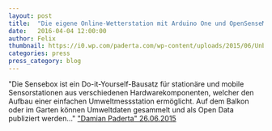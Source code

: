 ```yaml
---
layout: post
title:  "Die eigene Online-Wetterstation mit Arduino One und OpenSenseMap"
date:   2016-04-04 12:00:00
author: Felix
thumbnail: https://i0.wp.com/paderta.com/wp-content/uploads/2015/06/Unbenannt-2.png
categories: press
press_category: blog
---
```

"Die Sensebox ist ein Do-it-Yourself-Bausatz für stationäre und mobile Sensorstationen aus verschiedenen Hardwarekomponenten, welcher den Aufbau einer einfachen Umweltmessstation ermöglicht. Auf dem Balkon oder im Garten können Umweltdaten gesammelt und als Open Data publiziert werden..."
<a href="http://paderta.com/die-eigene-online-wetterstation-mit-arduino/" target="_blank">"Damian Paderta" 26.06.2015</a>
